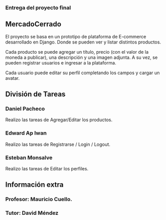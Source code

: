 ### Entrega del proyecto final

## MercadoCerrado

El proyecto se basa en un prototipo de plataforma de E-commerce desarrollado en Django. Donde se pueden ver y listar distintos productos. 

Cada producto se puede agregar un título, precio (con el valor de la moneda a publicar), una descripción y una imagen adjunta. A su vez, se pueden registrar usuarios e ingresar a la plataforma. 

Cada usuario puede editar su perfil completando los campos y cargar un avatar. 

## División de Tareas 

### Daniel Pacheco

Realizo las tareas de Agregar/Editar los productos. 

### Edward Ap Iwan

Realizo las tareas de Registrarse / Login / Logout. 

### Esteban Monsalve 

Realizo las tareas de Editar los perfiles. 

## Información extra 

### Profesor: Mauricio Cuello. 

### Tutor: David Méndez
